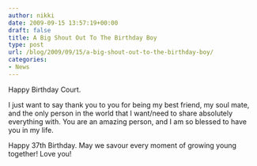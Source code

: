 ```yaml
---
author: nikki
date: 2009-09-15 13:57:19+00:00
draft: false
title: A Big Shout Out To The Birthday Boy
type: post
url: /blog/2009/09/15/a-big-shout-out-to-the-birthday-boy/
categories:
- News
---
```


Happy Birthday Court.  

I just want to say thank you to you for being my best friend, my soul mate, and the only person in the world that I want/need to share absolutely everything with.  You are an amazing person, and I am so blessed to have you in my life.  

Happy 37th Birthday.  May we savour every moment of growing young together!
Love you!

